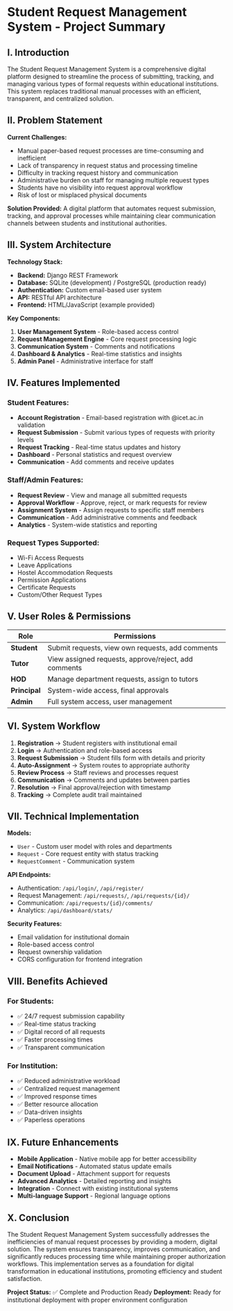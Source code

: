 # Student Request Management System - Project Summary

## I. Introduction

The Student Request Management System is a comprehensive digital platform designed to streamline the process of submitting, tracking, and managing various types of formal requests within educational institutions. This system replaces traditional manual processes with an efficient, transparent, and centralized solution.

## II. Problem Statement

**Current Challenges:**
- Manual paper-based request processes are time-consuming and inefficient
- Lack of transparency in request status and processing timeline
- Difficulty in tracking request history and communication
- Administrative burden on staff for managing multiple request types
- Students have no visibility into request approval workflow
- Risk of lost or misplaced physical documents

**Solution Provided:**
A digital platform that automates request submission, tracking, and approval processes while maintaining clear communication channels between students and institutional authorities.

## III. System Architecture

**Technology Stack:**
- **Backend:** Django REST Framework
- **Database:** SQLite (development) / PostgreSQL (production ready)
- **Authentication:** Custom email-based user system
- **API:** RESTful API architecture
- **Frontend:** HTML/JavaScript (example provided)

**Key Components:**
1. **User Management System** - Role-based access control
2. **Request Management Engine** - Core request processing logic
3. **Communication System** - Comments and notifications
4. **Dashboard & Analytics** - Real-time statistics and insights
5. **Admin Panel** - Administrative interface for staff

## IV. Features Implemented

### **Student Features:**
- **Account Registration** - Email-based registration with @icet.ac.in validation
- **Request Submission** - Submit various types of requests with priority levels
- **Request Tracking** - Real-time status updates and history
- **Dashboard** - Personal statistics and request overview
- **Communication** - Add comments and receive updates

### **Staff/Admin Features:**
- **Request Review** - View and manage all submitted requests
- **Approval Workflow** - Approve, reject, or mark requests for review
- **Assignment System** - Assign requests to specific staff members
- **Communication** - Add administrative comments and feedback
- **Analytics** - System-wide statistics and reporting

### **Request Types Supported:**
- Wi-Fi Access Requests
- Leave Applications
- Hostel Accommodation Requests
- Permission Applications
- Certificate Requests
- Custom/Other Request Types

## V. User Roles & Permissions

| Role | Permissions |
|------|-------------|
| **Student** | Submit requests, view own requests, add comments |
| **Tutor** | View assigned requests, approve/reject, add comments |
| **HOD** | Manage department requests, assign to tutors |
| **Principal** | System-wide access, final approvals |
| **Admin** | Full system access, user management |

## VI. System Workflow

1. **Registration** → Student registers with institutional email
2. **Login** → Authentication and role-based access
3. **Request Submission** → Student fills form with details and priority
4. **Auto-Assignment** → System routes to appropriate authority
5. **Review Process** → Staff reviews and processes request
6. **Communication** → Comments and updates between parties
7. **Resolution** → Final approval/rejection with timestamp
8. **Tracking** → Complete audit trail maintained

## VII. Technical Implementation

**Models:**
- `User` - Custom user model with roles and departments
- `Request` - Core request entity with status tracking
- `RequestComment` - Communication system

**API Endpoints:**
- Authentication: `/api/login/`, `/api/register/`
- Request Management: `/api/requests/`, `/api/requests/{id}/`
- Communication: `/api/requests/{id}/comments/`
- Analytics: `/api/dashboard/stats/`

**Security Features:**
- Email validation for institutional domain
- Role-based access control
- Request ownership validation
- CORS configuration for frontend integration

## VIII. Benefits Achieved

### **For Students:**
- ✅ 24/7 request submission capability
- ✅ Real-time status tracking
- ✅ Digital record of all requests
- ✅ Faster processing times
- ✅ Transparent communication

### **For Institution:**
- ✅ Reduced administrative workload
- ✅ Centralized request management
- ✅ Improved response times
- ✅ Better resource allocation
- ✅ Data-driven insights
- ✅ Paperless operations

## IX. Future Enhancements

- **Mobile Application** - Native mobile app for better accessibility
- **Email Notifications** - Automated status update emails
- **Document Upload** - Attachment support for requests
- **Advanced Analytics** - Detailed reporting and insights
- **Integration** - Connect with existing institutional systems
- **Multi-language Support** - Regional language options

## X. Conclusion

The Student Request Management System successfully addresses the inefficiencies of manual request processes by providing a modern, digital solution. The system ensures transparency, improves communication, and significantly reduces processing time while maintaining proper authorization workflows. This implementation serves as a foundation for digital transformation in educational institutions, promoting efficiency and student satisfaction.

**Project Status:** ✅ Complete and Production Ready
**Deployment:** Ready for institutional deployment with proper environment configuration